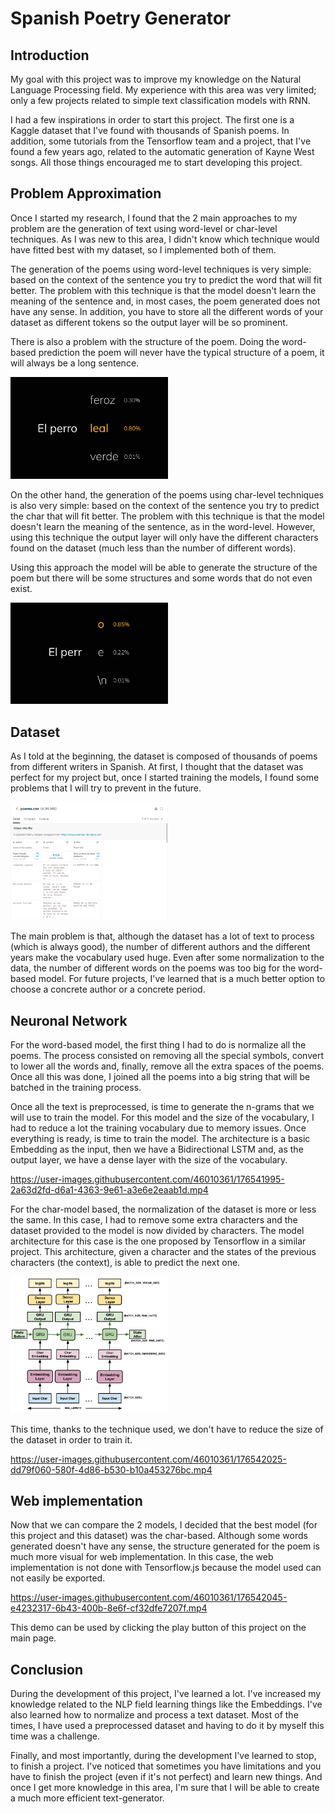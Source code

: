 # Spanish Poetry Generator
## Introduction
My goal with this project was to improve my knowledge on the Natural Language Processing field. My experience with this area was very limited; only a few projects related to simple text classification models with RNN.


I had a few inspirations in order to start this project. The first one is a Kaggle dataset that I've found with thousands of Spanish poems. In addition, some tutorials from the Tensorflow team and a project, that I've found a few years ago, related to the automatic generation of Kayne West songs. All those things encouraged me to start developing this project.

## Problem Approximation

Once I started my research, I found that the 2 main approaches to my problem are the generation of text using word-level or char-level techniques. As I was new to this area, I didn't know which technique would have fitted best with my dataset, so I implemented both of them.


The generation of the poems using word-level techniques is very simple: based on the context of the sentence you try to predict the word that will fit better. The problem with this technique is that the model doesn't learn the meaning of the sentence and, in most cases, the poem generated does not have any sense. In addition, you have to store all the different words of your dataset as different tokens so the output layer will be so prominent.


There is also a problem with the structure of the poem. Doing the word-based prediction the poem will never have the typical structure of a poem, it will always be a long sentence.

<img src="media/word-prediction.png" width="50%" />

On the other hand, the generation of the poems using char-level techniques is also very simple: based on the context of the sentence you try to predict the char that will fit better. The problem with this technique is that the model doesn't learn the meaning of the sentence, as in the word-level. However, using this technique the output layer will only have the different characters found on the dataset (much less than the number of different words).


Using this approach the model will be able to generate the structure of the poem but there will be some structures and some words that do not even exist.

<img src="media/char-prediction.png" width="50%" />

## Dataset

As I told at the beginning, the dataset is composed of thousands of poems from different writers in Spanish. At first, I thought that the dataset was perfect for my project but, once I started training the models, I found some problems that I will try to prevent in the future.

<img src="media/dataset.png" width="50%" />

The main problem is that, although the dataset has a lot of text to process (which is always good), the number of different authors and the different years make the vocabulary used huge. Even after some normalization to the data, the number of different words on the poems was too big for the word-based model. For future projects, I've learned that is a much better option to choose a concrete author or a concrete period.

## Neuronal Network

For the word-based model, the first thing I had to do is normalize all the poems. The process consisted on removing all the special symbols, convert to lower all the words and, finally, remove all the extra spaces of the poems. Once all this was done, I joined all the poems into a big string that will be batched in the training process.


Once all the text is preprocessed, is time to generate the n-grams that we will use to train the model. For this model and the size of the vocabulary, I had to reduce a lot the training vocabulary due to memory issues. Once everything is ready, is time to train the model. The architecture is a basic Embedding as the input, then we have a Bidirectional LSTM and, as the output layer, we have a dense layer with the size of the vocabulary.


https://user-images.githubusercontent.com/46010361/176541995-2a63d2fd-d6a1-4363-9e61-a3e6e2eaab1d.mp4


For the char-model based, the normalization of the dataset is more or less the same. In this case, I had to remove some extra characters and the dataset provided to the model is now divided by characters. The model architecture for this case is the one proposed by Tensorflow in a similar project. This architecture, given a character and the states of the previous characters (the context), is able to predict the next one.

<img src="media/arquitectura.png" width="50%" />

This time, thanks to the technique used, we don't have to reduce the size of the dataset in order to train it.

https://user-images.githubusercontent.com/46010361/176542025-dd79f060-580f-4d86-b530-b10a453276bc.mp4

## Web implementation

Now that we can compare the 2 models, I decided that the best model (for this project and this dataset) was the char-based. Although some words generated doesn't have any sense, the structure generated for the poem is much more visual for web implementation. In this case, the web implementation is not done with Tensorflow.js because the model used can not easily be exported.

https://user-images.githubusercontent.com/46010361/176542045-e4232317-6b43-400b-8e6f-cf32dfe7207f.mp4

This demo can be used by clicking the play button of this project on the main page.

## Conclusion

During the development of this project, I've learned a lot. I've increased my knowledge related to the NLP field learning things like the Embeddings. I've also learned how to normalize and process a text dataset. Most of the times, I have used a preprocessed dataset and having to do it by myself this time was a challenge.


Finally, and most importantly, during the development I've learned to stop, to finish a project. I've noticed that sometimes you have limitations and you have to finish the project (even if it's not perfect) and learn new things. And once I get more knowledge in this area, I'm sure that I will be able to create a much more efficient text-generator.
